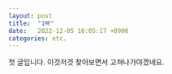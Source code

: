 ```yaml
---
layout: post
title:  "1빠"
date:   2022-12-05 16:05:17 +0900
categories: etc.
---
```


첫 글입니다.
이것저것 찾아보면서 고쳐나가야겠네요.
